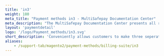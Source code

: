 ```yaml
---
title: 'in3'
weight: 180
meta_title: "Payment methods in3 - MultiSafepay Documentation Center"
meta_description: "The MultiSafepay Documentation Center presents all relevant information about our Plugins and API. You can also find support pages for Payment Methods, Tools and General Questions as well as the contact details of our Support and Integration Teams."
layout: 'paymentdetail'
logo: '/logo/Payment_methods/in3.svg' 
short_description: 'Conveniently allows customers to make three seperate payments for a single purchase'
aliases:
    - /support-tab/magento2/payment-methods/billing-suite/in3
---
```

